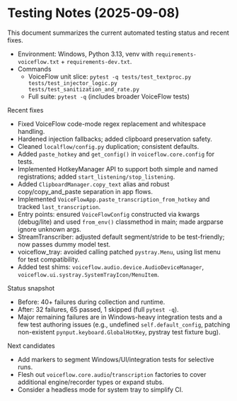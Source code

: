 # Testing Notes (2025-09-08)

This document summarizes the current automated testing status and recent fixes.

- Environment: Windows, Python 3.13, venv with `requirements-voiceflow.txt` + `requirements-dev.txt`.
- Commands
  - VoiceFlow unit slice: `pytest -q tests/test_textproc.py tests/test_injector_logic.py tests/test_sanitization_and_rate.py`
  - Full suite: `pytest -q` (includes broader VoiceFlow tests)

Recent fixes
- Fixed VoiceFlow code-mode regex replacement and whitespace handling.
- Hardened injection fallbacks; added clipboard preservation safety.
- Cleaned `localflow/config.py` duplication; consistent defaults.
- Added `paste_hotkey` and `get_config()` in `voiceflow.core.config` for tests.
- Implemented HotkeyManager API to support both simple and named registrations; added `start_listening/stop_listening`.
- Added `ClipboardManager.copy_text` alias and robust copy/copy_and_paste separation in app flows.
- Implemented `VoiceFlowApp.paste_transcription_from_hotkey` and tracked `last_transcription`.
- Entry points: ensured `VoiceFlowConfig` constructed via kwargs (debug/lite) and used `from_env()` classmethod in main; made argparse ignore unknown args.
- StreamTranscriber: adjusted default segment/stride to be test-friendly; now passes dummy model test.
- voiceflow_tray: avoided calling patched `pystray.Menu`, using list menu for test compatibility.
- Added test shims: `voiceflow.audio.device.AudioDeviceManager`, `voiceflow.ui.systray.SystemTrayIcon/MenuItem`.

Status snapshot
- Before: 40+ failures during collection and runtime.
- After: 32 failures, 65 passed, 1 skipped (full `pytest -q`).
- Major remaining failures are in Windows-heavy integration tests and a few test authoring issues (e.g., undefined `self.default_config`, patching non-existent `pynput.keyboard.GlobalHotKey`, pystray test fixture bug).

Next candidates
- Add markers to segment Windows/UI/integration tests for selective runs.
- Flesh out `voiceflow.core.audio`/`transcription` factories to cover additional engine/recorder types or expand stubs.
- Consider a headless mode for system tray to simplify CI.
